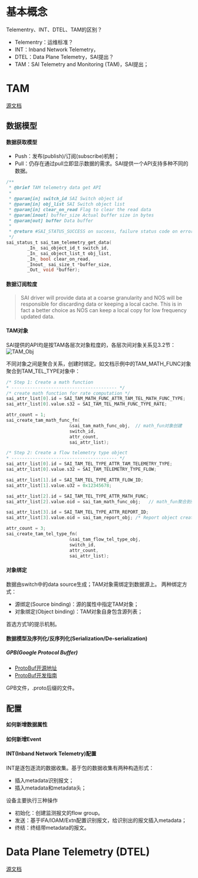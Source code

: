 # 基本概念

Telementry、INT、DTEL、TAM的区别？
- Telementry：运维标准？
- INT：Inband Network Telemetry，
- DTEL：Data Plane Telemetry，SAI提出？
- TAM：SAI Telemetry and Monitoring (TAM)，SAI提出；

# TAM
[源文档](https://github.com/opencomputeproject/SAI/tree/master/doc/TAM)

## 数据模型
#### 数据获取模型
- Push：发布(publish)/订阅(subscribe)机制；
- Pull：仍存在通过pull立即显示数据的需求。SAI提供一个API支持多种不同的数据。

```c
/**
 * @brief TAM telemetry data get API
 *
 * @param[in] switch_id SAI Switch object id
 * @param[in] obj_list SAI Switch object list
 * @param[in] clear_on_read Flag to clear the read data
 * @param[inout] buffer_size Actual buffer size in bytes
 * @param[out] buffer Data buffer
 *
 * @return #SAI_STATUS_SUCCESS on success, failure status code on error
 */
sai_status_t sai_tam_telemetry_get_data(
        _In_ sai_object_id_t switch_id,
        _In_ sai_object_list_t obj_list,
        _In_ bool clear_on_read,
        _Inout_ sai_size_t *buffer_size,
        _Out_ void *buffer);
```

#### 数据订阅粒度
> SAI driver will provide data at a coarse granularity and NOS will be responsible for discarding data or keeping a local cache. 
> This is in fact a better choice as NOS can keep a local copy for low frequency updated data.

#### TAM对象
SAI提供的API均是按TAM各层次对象粒度的，各层次间对象关系见3.2节：   
![TAM_Obj](../../images/tam_obj.jpg)   

不同对象之间是聚合关系，创建时绑定。如文档示例中的TAM_MATH_FUNC对象聚合到TAM_TEL_TYPE对象中：
```c
/* Step 1: Create a math function
* ---------------------------------------- */
/* create math function for rate computation */
sai_attr_list[0].id = SAI_TAM_MATH_FUNC_ATTR_TAM_TEL_MATH_FUNC_TYPE;
sai_attr_list[0].value.s32 = SAI_TAM_TEL_MATH_FUNC_TYPE_RATE;

attr_count = 1;
sai_create_tam_math_func_fn(
                        &sai_tam_math_func_obj,  // math_fun对象创建
                        switch_id,
                        attr_count,
                        sai_attr_list);

/* Step 2: Create a flow telemetry type object
* ---------------------------------------- */
sai_attr_list[0].id = SAI_TAM_TEL_TYPE_ATTR_TAM_TELEMETRY_TYPE;
sai_attr_list[0].value.s32 = SAI_TAM_TELEMETRY_TYPE_FLOW;

sai_attr_list[1].id = SAI_TAM_TEL_TYPE_ATTR_FLOW_ID;
sai_attr_list[1].value.u32 = 0x12345678;

sai_attr_list[2].id = SAI_TAM_TEL_TYPE_ATTR_MATH_FUNC;
sai_attr_list[2].value.oid = sai_tam_math_func_obj;   // math_fun聚合到sai_tam_flow_tel_type_obj

sai_attr_list[3].id = SAI_TAM_TEL_TYPE_ATTR_REPORT_ID;
sai_attr_list[3].value.oid = sai_tam_report_obj; /* Report object created earlier and reused */

attr_count = 3;
sai_create_tam_tel_type_fn(
                        &sai_tam_flow_tel_type_obj,
                        switch_id,
                        attr_count,
                        sai_attr_list);
```

#### 对象绑定
数据由switch中的data source生成；TAM对象需绑定到数据源上。
两种绑定方式：
- 源绑定(Source binding)：源的属性中指定TAM对象；
- 对象绑定(Object binding)：TAM对象自身包含源列表；  

首选方式1的提示机制。

#### 数据模型及序列化/反序列化(Serialization/De-serialization)
##### GPB(Google Protocol Buffer)
- [ProtoBuf开源地址](https://github.com/protocolbuffers/protobuf/releases)
- [ProtoBuf开发指南](https://developers.google.com/protocol-buffers/docs/proto)

GPB文件，.proto后缀的文件。  

## 配置
#### 如何新增数据属性

#### 如何新增Event

#### INT(Inband Network Telemetry)配置
INT是逐包逐流的数据收集。基于包的数据收集有两种构造形式：
- 插入metadata识别报文；
- 插入metadata和metadata头；

设备主要执行三种操作
- 初始化：创建监测报文的flow group。
- 发送：基于IFA/IOAM/Extn配置识别报文，给识别出的报文插入metadata；
- 终结：终结带metadata的报文。


# Data Plane Telemetry (DTEL)
[源文档](https://github.com/opencomputeproject/SAI/blob/master/doc/DTEL/SAI-Proposal-Data-Plane-Telemetry.md)

